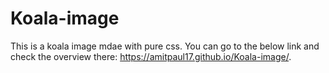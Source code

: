 # Koala-image
This is a koala image mdae with pure css. You can go to the below link and check the overview there:
https://amitpaul17.github.io/Koala-image/. 
